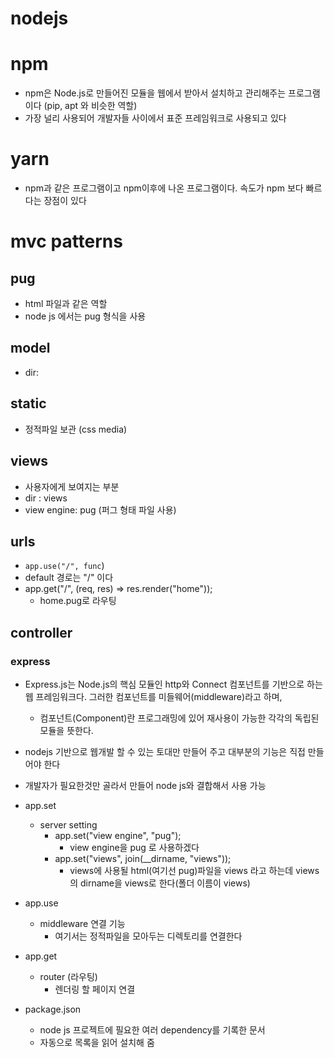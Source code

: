 # nodejs

# npm
* npm은 Node.js로 만들어진 모듈을 웹에서 받아서 설치하고 관리해주는 프로그램이다 (pip, apt 와 비슷한 역할)
* 가장 널리 사용되어 개발자들 사이에서 표준 프레임워크로 사용되고 있다
# yarn
* npm과 같은 프로그램이고 npm이후에 나온 프로그램이다. 속도가 npm 보다 빠르다는 장점이 있다

# mvc patterns

## pug
* html 파일과 같은 역할 
* node js 에서는 pug 형식을 사용 

## model
* dir:

## static
* 정적파일 보관 (css media)

## views
* 사용자에게 보여지는 부분 
* dir : views
* view engine: pug  (퍼그 형태 파일 사용)

## urls
* `app.use("/", func`)
* default 경로는 "/" 이다
* app.get("/", (req, res) => res.render("home"));
    * home.pug로 라우팅 

## controller

### express
* Express.js는 Node.js의 핵심 모듈인 http와 Connect 컴포넌트를 기반으로 하는 웹 프레임워크다. 그러한 컴포넌트를 미들웨어(middleware)라고 하며,
    * 컴포넌트(Component)란 프로그래밍에 있어 재사용이 가능한 각각의 독립된 모듈을 뜻한다. 
* nodejs 기반으로 웹개발 할 수 있는 토대만 만들어 주고 대부분의 기능은 직접 만들어야 한다
* 개발자가 필요한것만 골라서 만들어 node js와 결합해서 사용 가능

* app.set
    * server setting
        * app.set("view engine", "pug");
            * view engine을 pug 로 사용하겠다 
        * app.set("views", join(__dirname, "views"));
            * views에 사용될 html(여기선 pug)파일을 views 라고 하는데 views의 dirname을 views로 한다(폴더 이름이 views)
* app.use
    * middleware 연결 기능
        * 여기서는 정적파일을 모아두는 디렉토리를 연결한다
* app.get
    * router (라우팅)
        * 렌더링 할 페이지 연결

* package.json
    * node js 프로젝트에 필요한 여러 dependency를 기록한 문서
    * 자동으로 목록을 읽어 설치해 줌
